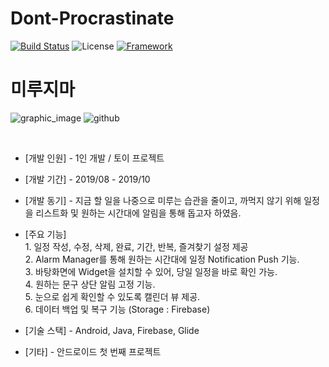 # Dont-Procrastinate

[![Build Status](https://img.shields.io/badge/build-completed-success)](https://github.com/tmdgh1592/Dont-Procrastinate/)
![License](https://img.shields.io/apm/l/vim-mode?color=yellowgreen)
[![Framework](https://img.shields.io/badge/framework-android-green)](https://developer.android.com/)

# 미루지마


![graphic_image](https://user-images.githubusercontent.com/56534241/140594919-fdb7030d-7f75-428f-a773-5864e897c3d7.png)
![github](https://user-images.githubusercontent.com/56534241/140595912-6daf868c-9e10-439c-855a-682bae3b313d.png)

<br/>

+ [개발 인원] - 1인 개발 / 토이 프로젝트

+ [개발 기간] - 2019/08 - 2019/10

+ [개발 동기] - 지금 할 일을 나중으로 미루는 습관을 줄이고, 까먹지 않기 위해 일정을 리스트화 및 원하는 시간대에 알림을 통해 돕고자 하였음.


+ [주요 기능] <br/>
               1. 일정 작성, 수정, 삭제, 완료, 기간, 반복, 즐겨찾기 설정 제공<br/>
               2. Alarm Manager를 통해 원하는 시간대에 일정 Notification Push 기능.<br/>
               3. 바탕화면에 Widget을 설치할 수 있어, 당일 일정을 바로 확인 가능.<br/>
               4. 원하는 문구 상단 알림 고정 기능.<br/>
               5. 눈으로 쉽게 확인할 수 있도록 캘린더 뷰 제공.<br/>
               6. 데이터 백업 및 복구 기능 (Storage : Firebase)<br/>


+ [기술 스택] - Android, Java, Firebase, Glide

+ [기타] - 안드로이드 첫 번째 프로젝트
